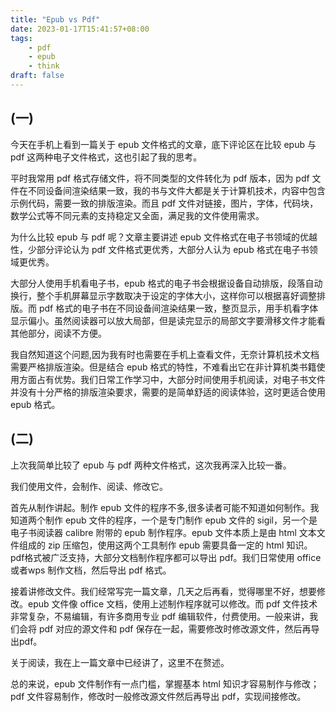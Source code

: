 ```yaml
---
title: "Epub vs Pdf"
date: 2023-01-17T15:41:57+08:00
tags:
    - pdf
    - epub
    - think
draft: false
---
```


## (一)
今天在手机上看到一篇关于 epub 文件格式的文章，底下评论区在比较 epub 与 pdf 这两种电子文件格式，这也引起了我的思考。

平时我常用 pdf 格式存储文件，将不同类型的文件转化为 pdf 版本，因为 pdf 文件在不同设备间渲染结果一致，我的书与文件大都是关于计算机技术，内容中包含示例代码，需要一致的排版渲染。而且 pdf 文件对链接，图片，字体，代码块，数学公式等不同元素的支持稳定又全面，满足我的文件使用需求。

为什么比较 epub 与 pdf 呢？文章主要讲述 epub 文件格式在电子书领域的优越性，少部分评论认为 pdf 文件格式更优秀，大部分人认为 epub 格式在电子书领域更优秀。

大部分人使用手机看电子书，epub 格式的电子书会根据设备自动排版，段落自动换行，整个手机屏幕显示字数取决于设定的字体大小，这样你可以根据喜好调整排版。而 pdf 格式的电子书在不同设备间渲染结果一致，整页显示，用手机看字体显示偏小。虽然阅读器可以放大局部，但是读完显示的局部文字要滑移文件才能看其他部分，阅读不方便。

我自然知道这个问题,因为我有时也需要在手机上查看文件，无奈计算机技术文档需要严格排版渲染。但是结合 epub 格式的特性，不难看出它在非计算机类书籍使用方面占有优势。我们日常工作学习中，大部分时间使用手机阅读，对电子书文件并没有十分严格的排版渲染要求，需要的是简单舒适的阅读体验，这时更适合使用 epub 格式。

## (二)
上次我简单比较了 epub 与 pdf 两种文件格式，这次我再深入比较一番。

我们使用文件，会制作、阅读、修改它。

首先从制作讲起。制作 epub 文件的程序不多,很多读者可能不知道如何制作。我知道两个制作 epub 文件的程序，一个是专门制作 epub 文件的 sigil，另一个是电子书阅读器 calibre 附带的 epub 制作程序。epub 文件本质上是由 html 文本文件组成的 zip 压缩包，使用这两个工具制作 epub 需要具备一定的 html 知识。pdf格式被广泛支持，大部分文档制作程序都可以导出 pdf。我们日常使用 office 或者wps 制作文档，然后导出 pdf 格式。

接着讲修改文件。我们经常写完一篇文章，几天之后再看，觉得哪里不好，想要修改。epub 文件像 office 文档，使用上述制作程序就可以修改。而 pdf 文件技术非常复杂，不易编辑，有许多商用专业 pdf 编辑软件，付费使用。一般来讲，我们会将 pdf 对应的源文件和 pdf 保存在一起，需要修改时修改源文件，然后再导出pdf。

关于阅读，我在上一篇文章中已经讲了，这里不在赘述。

总的来说，epub 文件制作有一点门槛，掌握基本 html 知识才容易制作与修改；pdf 文件容易制作，修改时一般修改源文件然后再导出 pdf，实现间接修改。
